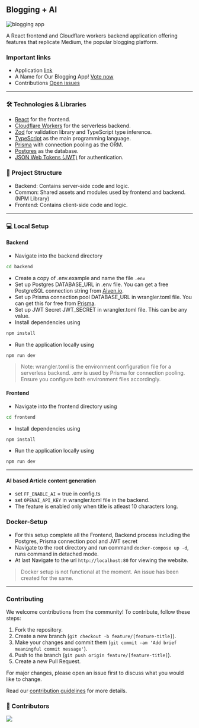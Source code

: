 ## Blogging + AI

![blogging app](https://i.ibb.co/zxM16cs/Screenshot-2024-05-14-at-11-33-44-PM.png)

A React frontend and Cloudflare workers backend application offering features that replicate Medium, the popular blogging platform. 

### Important links
- Application [link](https://medium-app-zeta.vercel.app/)
- A Name for Our Blogging App! [Vote now](https://github.com/aadeshkulkarni/medium-app/discussions/47)
- Contributions [Open issues](https://github.com/aadeshkulkarni/medium-app/issues)

---

### 🛠 Technologies & Libraries

- [React](https://reactjs.org/) for the frontend.
- [Cloudflare Workers](https://workers.cloudflare.com/) for the serverless backend.
- [Zod](https://zod.dev) for validation library and TypeScript type inference.
- [TypeScript](https://www.typescriptlang.org/) as the main programming language.
- [Prisma](https://www.prisma.io/) with connection pooling as the ORM.
- [Postgres](https://www.postgresql.org/) as the database.
- [JSON Web Tokens (JWT)](https://jwt.io/) for authentication.

### 📁 Project Structure

- Backend: Contains server-side code and logic.
- Common: Shared assets and modules used by frontend and backend. (NPM Library)
- Frontend: Contains client-side code and logic.

---

### 💻 Local Setup

#### Backend

- Navigate into the backend directory 
```bash
cd backend
```
- Create a copy of .env.example and name the file `.env`
- Set up Postgres DATABASE_URL in .env file. You can get a free PostgreSQL connection string from [Aiven.io](https://aiven.io/).
- Set up Prisma connection pool DATABASE_URL in wrangler.toml file. You can get this for free from [Prisma](https://www.prisma.io/data-platform/accelerate).
- Set up JWT Secret JWT_SECRET in wrangler.toml file. This can be any value.
- Install dependencies using 
```bash 
npm install
```
- Run the application locally using 
```bash
npm run dev
```

> Note: wrangler.toml is the environment configuration file for a serverless backend. .env is used by Prisma for connection pooling. Ensure you configure both environment files accordingly.

#### Frontend

- Navigate into the frontend directory using 
```bash
cd frontend
```
- Install dependencies using 
```bash
npm install
```
- Run the application locally using 
```bash
npm run dev
```

---

#### AI based Article content generation

- set `FF_ENABLE_AI` = true in config.ts
- set `OPENAI_API_KEY` in wrangler.toml file in the backend.
- The feature is enabled only when title is atleast 10 characters long.


### Docker-Setup

- For this setup complete all the Frontend, Backend process including the Postgres, Prisma connection pool and JWT secret
- Navigate to the root directory and run command `docker-compose up -d`, runs command in detached mode.
- At last Navigate to the url `http://localhost:80` for viewing the website.

> Docker setup is not functional at the moment. An issue has been created for the same.
---

### Contributing

We welcome contributions from the community! To contribute, follow these steps:

1. Fork the repository.
2. Create a new branch (`git checkout -b feature/[feature-title]`).
3. Make your changes and commit them (`git commit -am 'Add brief meaningful commit message'`).
4. Push to the branch (`git push origin feature/[feature-title]`).
5. Create a new Pull Request.

For major changes, please open an issue first to discuss what you would like to change.

Read our [contribution guidelines](./CONTRIBUTING.md) for more details.

### 🤝 Contributors

<a href="https://github.com/aadeshkulkarni/medium-app/graphs/contributors">
  <img src="https://contrib.rocks/image?repo=aadeshkulkarni/medium-app" />
</a>
